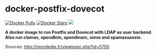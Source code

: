 docker-postfix-dovecot
======================

[![Docker Pulls](https://img.shields.io/docker/pulls/osixia/mmc-mail.svg)][hub]
[![Docker Stars](https://img.shields.io/docker/stars/osixia/mmc-mail.svg)][hub]
[![](https://images.microbadger.com/badges/image/osixia/mmc-mail.svg)](http://microbadger.com/images/osixia/mmc-mail "Get your own image badge on microbadger.com")

[hub]: https://hub.docker.com/r/osixia/mmc-mail/

**A docker image to run Postfix and Dovecot with LDAP as user backend. Also run clamav, opendkim, opendmarc, sieve and spamassassin.**

Sources:
http://mondedie.fr/viewtopic.php?id=5750
